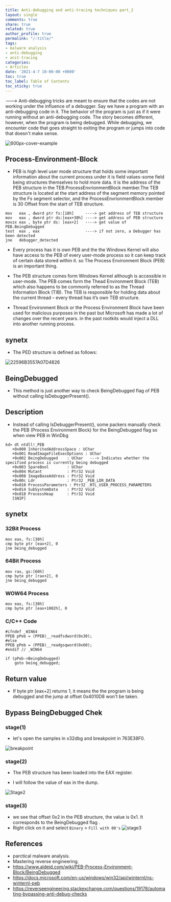 ```yaml
---
title: Anti-debugging and anti-tracing techniques part_2
layout: single
comments: true
share: true
related: true
author_profile: true
permalink: "/:title/"
tags:
- malware analysis 
- anti-debugging
- anit-tracing
categories:
- Articles
date: '2021-4-7 10-00-00 +0000'
toc: true
toc_label: Table of Contents
toc_sticky: true
---
```


---> Anti-debugging tricks are meant to ensure that the codes are not working under the
influence of a debugger. Say we have a program with an anti-debugging code in it. The
behavior of the program is just as if it were running without an anti-debugging code. The
story becomes different, however, when the program is being debugged. While debugging,
we encounter code that goes straight to exiting the program or jumps into code that doesn't
make sense.

<!-- more -->

![600px-cover-example](https://user-images.githubusercontent.com/74544712/113822522-d084c380-977d-11eb-8736-8614c55f27a2.png)

## Process-Environment-Block
 * PEB is high level user mode structure that holds some important information about the current process under it is field values-some field being structures
 themselves to hold more data. it is the address of the PEB structure in the TEB.ProcessEnvrionmentBlock member.The TEB structure is located at the start address of the
 segment memory pointed by the Fs segment selector, and the ProcessEnvrionmentBlock member is 30 Offset from the start 
 of TEB structure.
 
```
mov   eax , dword ptr fs:[18h]     ----> get address of TEB structure
mov   eax , dword ptr ds:[eax+30h] ----> get address of PEB structure
movzx eax , byte ptr ds: [eax+2]   ----> get value of PEB.BeingDebugged
test  eax , eax                    ----> if not zero, a Debugger has been detected
jne   debugger_detected
 ```

 * Every process has it is own PEB and the the Windows Kernel will also have access to the PEB of every user-mode process so it can keep track of certain
 data stored within it. so The Process Environment Block (PEB) is an important thing.
 


* The PEB structure comes form Windows Kernel although is accessible in user-mode. The PEB comes form the Thead Environment Block (TEB) which also
happens to be commonly referred to as the Thread Information Block (TIB). The TEB is responsible for holding data about the current thread – every
thread has it’s own TEB structure.



* Thread Environment Block or the Process Environment Block have been used for malicious purposes in the past but Microsoft 
has made a lot of changes over the recent years. in the past rootkits would inject a DLL into another running process. 

## synetx 
 * The PED structure is defined as follows:

![22596B3557A07D4826](https://user-images.githubusercontent.com/74544712/113814506-0f148100-9772-11eb-8ec0-e268e4dd9d83.png)

## BeingDebugged
* This method is just another way to check BeingDebugged flag of PEB without calling IsDebuggerPresent().
## Description

* Instead of calling IsDebuggerPresent(), some packers manually check the PEB (Process Environment Block) for the BeingDebugged flag so when view PEB in WinDbg

```
kd> dt ntdll!_PEB
   +0x000 InheritedAddressSpace : UChar
   +0x001 ReadImageFileExecOptions : UChar
   +0x002 BeingDebugged    : UChar   ---> Indicates whether the specified process is currently being debugged
   +0x003 SpareBool        : UChar
   +0x004 Mutant           : Ptr32 Void
   +0x008 ImageBaseAddress : Ptr32 Void
   +0x00c Ldr              : Ptr32 _PEB_LDR_DATA
   +0x010 ProcessParameters : Ptr32 _RTL_USER_PROCESS_PARAMETERS
   +0x014 SubSystemData    : Ptr32 Void
   +0x018 ProcessHeap      : Ptr32 Void
   [SNIP]
   ```
## synetx
### 32Bit Process
```
mov eax, fs:[30h]
cmp byte ptr [eax+2], 0
jne being_debugged

```
### 64Bit Process
```
mov rax, gs:[60h]
cmp byte ptr [rax+2], 0
jne being_debugged
```
### WOW64 Process
```
mov eax, fs:[30h]
cmp byte ptr [eax+1002h], 0
```
### C/C++ Code
```
#ifndef _WIN64
PPEB pPeb = (PPEB)__readfsdword(0x30);
#else
PPEB pPeb = (PPEB)__readgsqword(0x60);
#endif // _WIN64
 
if (pPeb->BeingDebugged)
    goto being_debugged;
```
## Return value
* If byte ptr [eax+2] returns 1, it means the the program is being debugged and the jump at offset 0x4010D8 won't be taken.
   

## Bypass BeingDebugged Chek
### stage(1)
* let's open the samples in x32dbg and breakpoint in 763E38F0.

![breakpoint](https://user-images.githubusercontent.com/74544712/113815852-23f21400-9774-11eb-99b0-c3367b0a1c01.PNG)

### stage(2)
* The PEB structure has been loaded into the EAX register.

* I will follow the value of eax in the dump.

![Stage2](https://user-images.githubusercontent.com/74544712/113817407-906e1280-9776-11eb-90e9-9a9f3b0eca85.PNG)

### stage(3)
* we see that offset 0x2 in the PEB structure, the value is 0x1. It corresponds to the BeingDebugged flag
.
* Right click on it and select ```Binary``` > ```Fill with 00's```
![stage3](https://user-images.githubusercontent.com/74544712/113818742-85b47d00-9778-11eb-8e92-31bf8a93b392.PNG)

## References 
* parctical malware analysis. 
* Mastering reverse engineering.
* https://www.aldeid.com/wiki/PEB-Process-Environment-Block/BeingDebugged
* https://docs.microsoft.com/en-us/windows/win32/api/winternl/ns-winternl-peb
* https://reverseengineering.stackexchange.com/questions/19178/automating-bypassing-anti-debug-checks

